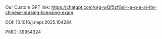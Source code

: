 Our Custom GPT link: https://chatgpt.com/g/g-wQf5zfGaH-a-q-a-ai-for-chinese-nursing-licensing-exam

DOI: 10.1016/j.nepr.2025.104284

PMID: 39954324
